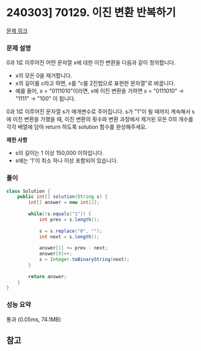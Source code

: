 # 240303] 70129. 이진 변환 반복하기

[문제 링크](https://school.programmers.co.kr/learn/courses/30/lessons/70129)

### 문제 설명
0과 1로 이루어진 어떤 문자열 x에 대한 이진 변환을 다음과 같이 정의합니다.  

* x의 모든 0을 제거합니다.
* x의 길이를 c라고 하면, x를 "c를 2진법으로 표현한 문자열"로 바꿉니다.
* 예를 들어, x = "0111010"이라면, x에 이진 변환을 가하면 x = "0111010" -> "1111" -> "100" 이 됩니다.

0과 1로 이루어진 문자열 s가 매개변수로 주어집니다. s가 "1"이 될 때까지 계속해서 s에 이진 변환을 가했을 때, 이진 변환의 횟수와 변환 과정에서 제거된 모든 0의 개수를 각각 배열에 담아 return 하도록 solution 함수를 완성해주세요.  

**제한 사항**  
* s의 길이는 1 이상 150,000 이하입니다.
* s에는 '1'이 최소 하나 이상 포함되어 있습니다.

### 풀이
```java
class Solution {
    public int[] solution(String s) {
        int[] answer = new int[2];
        
        while(!s.equals("1")) {
            int prev = s.length();
            
            s = s.replace("0", "");
            int next = s.length();
            
            answer[1] += prev - next;
            answer[0]++;
            s = Integer.toBinaryString(next);
        }
        
        return answer;
    }
}
```

### 성능 요약
통과 (0.05ms, 74.1MB)

## 참고
